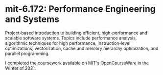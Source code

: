 # mit-6.172: Performance Engineering and Systems
Project-based introduction to building efficient, high-performance and scalable software systems. Topics include performance analysis, algorithmic techniques for high performance, instruction-level optimizations, vectorization, cache and memory hierarchy optimization, and parallel programming.

I completed the coursework available on MIT's OpenCourseWare in the Winter of 2021.
